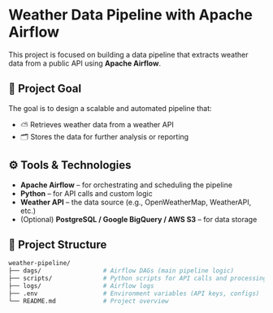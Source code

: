 # Weather Data Pipeline with Apache Airflow

This project is focused on building a data pipeline that extracts weather data from a public API using **Apache Airflow**.

## 📌 Project Goal

The goal is to design a scalable and automated pipeline that:

- ⛅ Retrieves weather data from a weather API
- 🗂 Stores the data for further analysis or reporting

## ⚙️ Tools & Technologies

- **Apache Airflow** – for orchestrating and scheduling the pipeline
- **Python** – for API calls and custom logic
- **Weather API** – the data source (e.g., OpenWeatherMap, WeatherAPI, etc.)
- (Optional) **PostgreSQL / Google BigQuery / AWS S3** – for data storage 

## 🚀 Project Structure

```bash
weather-pipeline/
├── dags/                 # Airflow DAGs (main pipeline logic)
├── scripts/              # Python scripts for API calls and processing
├── logs/                 # Airflow logs
├── .env                  # Environment variables (API keys, configs)
└── README.md             # Project overview